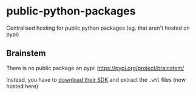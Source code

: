 # public-python-packages

Centralised hosting for public python packages (eg. that aren't hosted on pypi)

## Brainstem

There is no public package on pypi: https://pypi.org/project/brainstem/

Instead, you have to [download their SDK](https://acroname.com/software/brainstem-development-kit) and extract the `.whl` files (now hosted here)
